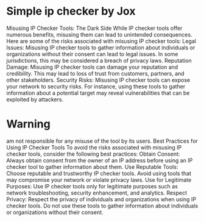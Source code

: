 # Simple ip checker by Jox

Misusing IP Checker Tools: The Dark Side
While IP checker tools offer numerous benefits, misusing them can lead to unintended consequences. Here are some of the risks associated with misusing IP checker tools:
Legal Issues: Misusing IP checker tools to gather information about individuals or organizations without their consent can lead to legal issues. In some jurisdictions, this may be considered a breach of privacy laws.
Reputation Damage: Misusing IP checker tools can damage your reputation and credibility. This may lead to loss of trust from customers, partners, and other stakeholders.
Security Risks: Misusing IP checker tools can expose your network to security risks. For instance, using these tools to gather information about a potential target may reveal vulnerabilities that can be exploited by attackers.

# Warning
am not responsible for any misuse of the tool by its users.
Best Practices for Using IP Checker Tools
To avoid the risks associated with misusing IP checker tools, consider the following best practices:
Obtain Consent: Always obtain consent from the owner of an IP address before using an IP checker tool to gather information about them.
Use Reputable Tools: Choose reputable and trustworthy IP checker tools. Avoid using tools that may compromise your network or violate privacy laws.
Use for Legitimate Purposes: Use IP checker tools only for legitimate purposes such as network troubleshooting, security enhancement, and analytics.
Respect Privacy: Respect the privacy of individuals and organizations when using IP checker tools. Do not use these tools to gather information about individuals or organizations without their consent.
